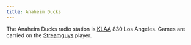 ```yaml
---
title: Anaheim Ducks
---
```

The Anaheim Ducks radio station is [KLAA] 830 Los Angeles. Games are
carried on the [Streamguys] player.

[KLAA]:http:../../radio/am-broadcast/klaa/
[Streamguys]:http://player.streamguys.com/klaa/sgplayer/player.php
